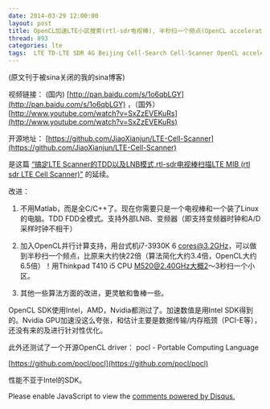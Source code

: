 ```yaml
---
date: 2014-03-29 12:00:00
layout: post
title: OpenCL加速LTE小区搜索(rtl-sdr电视棒), 半秒扫一个频点(OpenCL accelerated LTE Cell Scanner)
thread: 893
categories: lte
tags:  LTE TD-LTE SDR 4G Beijing Cell-Search Cell-Scanner OpenCL acceleration rtl-sdr
---
```


(原文刊于被sina关闭的我的sina博客)

视频链接： (国内) [http://pan.baidu.com/s/1o6qbLGY](http://pan.baidu.com/s/1o6qbLGY) ，（国外） 
[http://www.youtube.com/watch?v=SxZzEVEKuRs](http://www.youtube.com/watch?v=SxZzEVEKuRs)

开源地址： [https://github.com/JiaoXianjun/LTE-Cell-Scanner](https://github.com/JiaoXianjun/LTE-Cell-Scanner)

是这篇 
[“搞定LTE Scanner的TDD以及LNB模式,rtl-sdr电视棒扫描LTE MIB (rtl sdr LTE Cell Scanner)”](http://sdr-x.github.io/%E6%90%9E%E5%AE%9ALTE%20Scanner%E7%9A%84TDD%E4%BB%A5%E5%8F%8ALNB%E6%A8%A1%E5%BC%8F,rtl-sdr%E7%94%B5%E8%A7%86%E6%A3%92%E6%89%AB%E6%8F%8FLTE%20MIB%20%28rtl%20sdr%20LTE%20Cell%20Scanner%29/)
的延续。 
  
改进： 

1. 不用Matlab，而是全C/C++了。现在你需要只是一个电视棒和一个装了Linux的电脑。TDD FDD全模式。支持外部LNB、变频器（即支持变频器时钟和A/D采样时钟不相干） 
  
2. 加入OpenCL并行计算支持，用台式机i7-3930K 6 cores@3.2GHz，可以做到半秒扫一个频点，比原来大约快22倍（算法简化大约3.4倍，OpenCL大约6.5倍）！用Thinkpad T410 i5 CPU M520@2.40GHz大概2～3秒扫一个小区。 
  
3. 其他一些算法方面的改进，更灵敏和鲁棒一些。 
  
OpenCL SDK使用Intel，AMD，Nvidia都测过了。加速数值是用Intel SDK得到的。Nvidia GPU加速没这么夸张，和估计主要是数据传输/内存瓶颈（PCI-E等），还没有来的及进行针对性优化。 
  
此外还测试了一个开源OpenCL driver： pocl - Portable Computing Language 

[https://github.com/pocl/pocl](https://github.com/pocl/pocl)

性能不亚于Intel的SDK。  


<div id="disqus_thread"></div>
<script type="text/javascript">
    /* * * CONFIGURATION VARIABLES: EDIT BEFORE PASTING INTO YOUR WEBPAGE * * */
    var disqus_shortname = 'jiaoxianjun'; // required: replace example with your forum shortname

    /* * * DON'T EDIT BELOW THIS LINE * * */
    (function() {
        var dsq = document.createElement('script'); dsq.type = 'text/javascript'; dsq.async = true;
        dsq.src = '//' + disqus_shortname + '.disqus.com/embed.js';
        (document.getElementsByTagName('head')[0] || document.getElementsByTagName('body')[0]).appendChild(dsq);
    })();
</script>
<noscript>Please enable JavaScript to view the <a href="http://disqus.com/?ref_noscript">comments powered by Disqus.</a></noscript>


<script>
  (function(i,s,o,g,r,a,m){i['GoogleAnalyticsObject']=r;i[r]=i[r]||function(){
  (i[r].q=i[r].q||[]).push(arguments)},i[r].l=1*new Date();a=s.createElement(o),
  m=s.getElementsByTagName(o)[0];a.async=1;a.src=g;m.parentNode.insertBefore(a,m)
  })(window,document,'script','//www.google-analytics.com/analytics.js','ga');

  ga('create', 'UA-56112029-1', 'auto');
  ga('send', 'pageview');

</script>
